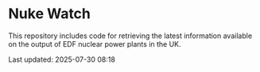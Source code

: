 # Nuke Watch

This repository includes code for retrieving the latest information available on the output of EDF nuclear power plants in the UK.

Last updated: 2025-07-30 08:18